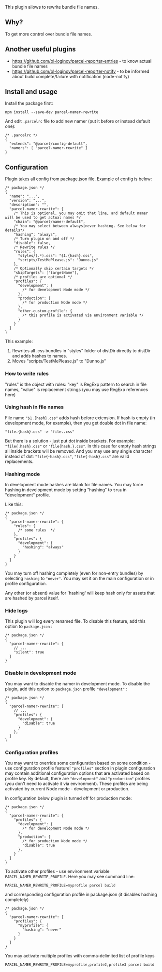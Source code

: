 This plugin allows to rewrite bundle file names.

## Why?

To get more control over bundle file names.

## Another useful plugins

* https://github.com/ol-loginov/parcel-reporter-entries - to know actual bundle file names
* https://github.com/ol-loginov/parcel-reporter-notify - to be informed about build complete/failure with notification (node-notify)

## Install and usage

Install the package first:

```
npm install --save-dev parcel-namer-rewrite
```

And edit `.parcelrc` file to add new namer (put it before or instead default one):

```
/* .parcelrc */
{
  "extends": "@parcel/config-default",
  "namers": [ "parcel-namer-rewrite" ]
}
```

## Configuration

Plugin takes all config from package.json file. Example of config is below:

```json5
/* package.json */
{
  "name": "...",
  "version": "...",
  "description": "",
  "parcel-namer-rewrite": {
    /* This is optional, you may omit that line, and default namer will be used to get actual names */
    "chain": "@parcel/namer-default",
    /* You may select between always|never hashing. See below for details*/
    "hashing": "always",
    /* Turn plugin on and off */
    "disable": false,
    /* Rewrite rules */
    "rules": {
      "styles/(.*).css": "$1.{hash}.css",
      "scripts/TestMePlease.js": "Dunno.js"
    },
    /* Optionally skip certain targets */
    "skipTargets": ["targetName"],
    /* profiles are optional */
    "profiles": {
      "development": {
        /* for development Node mode */
      },
      "production": {
        /* for production Node mode */
      },
      "other-custom-profile": {
        /* this profile is activated via environment variable */
      }
    }
  }
}
```

This example:

1) Rewrites all .css bundles in "styles" folder of distDir directly to distDir and adds hashes to names.
2) Moves "scripts/TestMePlease.js" to "Dunno.js"

### How to write rules

"rules" is the object with rules: "key" is RegExp pattern to search in file names, "value" is replacement
strings (you may use RegExp references here)

### Using hash in file names

File name `"$1.{hash}.css"` adds hash before extension. If hash is empty (in development mode, for example), then you get double dot in file name:

```
"file.{hash}.css" -> "file..css"
```

But there is a solution - just put dot inside brackets. For example: `"file{.hash}.css"` or `"file{hash.}.css"`. In this case for empty hash strings all inside brackets will be removed. And you may use any single character instead of dot: `"file{~hash}.css"`, `"file{-hash}.css"` are valid replacements.

### Hashing mode

In development mode hashes are blank for file names. You may force hashing in development mode by setting "hashing" to `true` in "development" profile.

Like this:

```json5
/* package.json */
{
  "parcel-namer-rewrite": {
    "rules": {
      /* some rules  */
    },
    "profiles": {
      "development": {
        "hashing": "always"
      }
    }
  }
}
```

You may turn off hashing completely (even for non-entry bundles) by selecting `hashing` to `"never"`.
You may set it on the main configuration or in profile configuration.

Any other (or absent) value for `hashing' will keep hash only for assets that are hashed by parcel itself.

### Hide logs

This plugin will log every renamed file. To disable this feature, add this option to `package.json` :

```json5
/* package.json */
{
  "parcel-namer-rewrite": {
    // ...
    "silent": true
  }
}
```

### Disable in development mode

You may want to disable the namer in development mode. To disable the plugin, add this option to `package.json` profile `"development"` :

```json5
/* package.json */
{
  "parcel-namer-rewrite": {
    // ...
    "profiles": {
      "development": {
        "disable": true
      }
    },
  }
}
```

### Configuration profiles

You may want to override some configuration based on some condition - use configuration profile feature! `"profiles"` section in plugin configuration
may contain additional configuration options that are activated based on profile key. By default, there are `"development"` and `"production"`
profiles (you don't need to activate it via environment). These profiles are being activated by current Node mode - development or production.

In configuration below plugin is turned off for production mode:

```json5
/* package.json */
{
  "parcel-namer-rewrite": {
    "profiles": {
      "development": {
        /* for development Node mode */
      },
      "production": {
        /* for production Node mode */
        "disable": true
      },
    }
  }
}
```

To activate other profiles - use environment variable `PARCEL_NAMER_REWRITE_PROFILE`. Here you may see command line:

```commandline
PARCEL_NAMER_REWRITE_PROFILE=myprofile parcel build
```

and corresponding configuration profile in package.json (it disables hashing completely)

```json5
/* package.json */
{
  "parcel-namer-rewrite": {
    "profiles": {
      "myprofile": {
        "hashing": "never"
      }
    }
  }
}
```

You may activate multiple profiles with comma-delimited list of profile keys

```commandline
PARCEL_NAMER_REWRITE_PROFILE=myprofile,profile2,profile3 parcel build
```
